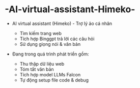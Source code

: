 # -AI-virtual-assistant-Himeko-
- AI virtual assistant (Himeko) - Trợ lý ảo cá nhân 
  + Tìm kiếm trang web
  + Tích hợp Binggpt trả lời các câu hỏi
  + Sử dụng giọng nói & văn bản

  
- Đang trong quá trình phát triển gồm:
  + Thu thập dữ liệu web
  + Tóm tắt văn bản
  + Tích hợp model LLMs Falcon
  + Tự động setup file code & debug
